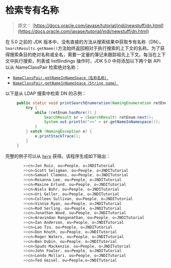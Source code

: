 # 检索专有名称

> 原文： [https://docs.oracle.com/javase/tutorial/jndi/newstuff/dn.html](https://docs.oracle.com/javase/tutorial/jndi/newstuff/dn.html)

在 5.0 之前的 JDK 版本中，没有直接的方法从搜索结果中获取专有名称（DN）。 `SearchResults.getName()`方法始终返回相对于执行搜索的上下文的名称。为了获得搜索条目的绝对名称或全名，需要一定量的簿记来跟踪祖先上下文。每当在上下文中执行搜索，列表或 listBindings 操作时，JDK 5.0 中将添加以下两个新 API 以从 NameClassPair 检索绝对名称：

*   [`NameClassPair.getNameInNameSpace（名称名称）`](https://docs.oracle.com/javase/8/docs/api/javax/naming/NameClassPair.html#getNameInNamespace-Name-)
*   [`NameClassPair.getNameInNameSpace（String name）`](https://docs.oracle.com/javase/8/docs/api/javax/naming/NameClassPair.html#getNameInNamespace-String-)

以下是从 LDAP 搜索中检索 DN 的示例：

```java
     public static void printSearchEnumeration(NamingEnumeration retEnum) {
         try {
             while (retEnum.hasMore()) {
                 SearchResult sr = (SearchResult) retEnum.next();
                 System.out.println(">>" + sr.getNameInNamespace());
             }
         } catch (NamingException e) {
             e.printStackTrace();
         }
     }

```

完整的例子可以从 [`here`](examples/FullName.java) 获得。该程序生成如下输出：

```java
        >>cn=Jon Ruiz, ou=People, o=JNDITutorial
        >>cn=Scott Seligman, ou=People, o=JNDITutorial
        >>cn=Samuel Clemens, ou=People, o=JNDITutorial
        >>cn=Rosanna Lee, ou=People, o=JNDITutorial
        >>cn=Maxine Erlund, ou=People, o=JNDITutorial
        >>cn=Niels Bohr, ou=People, o=JNDITutorial
        >>cn=Uri Geller, ou=People, o=JNDITutorial
        >>cn=Colleen Sullivan, ou=People, o=JNDITutorial
        >>cn=Vinnie Ryan, ou=People, o=JNDITutorial
        >>cn=Rod Serling, ou=People, o=JNDITutorial
        >>cn=Jonathan Wood, ou=People, o=JNDITutorial
        >>cn=Aravindan Ranganathan, ou=People, o=JNDITutorial
        >>cn=Ian Anderson, ou=People, o=JNDITutorial
        >>cn=Lao Tzu, ou=People, o=JNDITutorial
        >>cn=Don Knuth, ou=People, o=JNDITutorial
        >>cn=Roger Waters, ou=People, o=JNDITutorial
        >>cn=Ben Dubin, ou=People, o=JNDITutorial
        >>cn=Spuds Mackenzie, ou=People, o=JNDITutorial
        >>cn=John Fowler, ou=People, o=JNDITutorial
        >>cn=Londo Mollari, ou=People, o=JNDITutorial
        >>cn=Ted Geisel, ou=People,o=JNDITutorial 

```